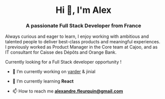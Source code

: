 <h1 align="center">Hi 👋, I'm Alex</h1>

<h3 align="center">A passionate Full Stack Developer from France</h3>

Always curious and eager to learn, I enjoy working with ambitious and talented people to deliver best-class products and meaningful experiences.
I previously worked as Product Manager in the Core team at Cajoo, and as IT consultant for Caisse des Dépôts and  Orange Bank.

Currently looking for a Full Stack developer opportunity !


- 🔭 I’m currently working on [yarder](http://yarder.homes) & jinial

- 🌱 I’m currently learning **React**

- 📫 How to reach me **alexandre.fleurquin@gmail.com**



 
